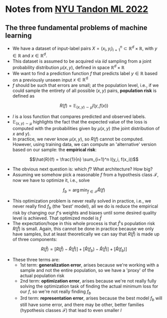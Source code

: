 # **Notes from [NYU Tandon ML 2022](https://chinmayhegde.github.io/fodl/)**

## **The three fundamental problems of machine learning**

- We have a dataset of input-label pairs $X = (x_i, y_i)_{i=1}^n \subset \mathbb{R}^d \times \mathbb{R}$, with $y \in \mathbb{R}$ and  $x \in \mathbb{R}^d$.
- This dataset is assumed to be acquired via *iid* sampling from a joint probability distribution $\mu(x, y)$, defined in space $\mathbb{R}^d \times \mathbb{R}$
- We want to find a prediction function $f$ that predicts label $y \in \mathbb{R}$ based on a previously unseen input $x \in \mathbb{R^d}$
- $f$ should be such that errors are small; at the population level, i.e., if we could sample the entirety of all possible $(x, y)$ pairs, **population risk** is defined as 

$$R(f) = \mathbb{E}_{(x,y) \sim \mu} l(y, f(x))$$ 

- $l$ is a loss function that compares predicted and observed labels.
- $\mathbb{E}_{(x,y) \sim \mu}$ highlights the fact that the expected value of the loss is computed with the probabilities given by $\mu(x,y)$ (the joint distribution of $x$ and $y$).
- In practice, we never know $\mu(x,y)$, so $R(f)$ cannot be computed. However, using training data, we can compute an 'alternative' version based on our sample: the **empirical risk**: 

$$\hat{R}(f) = \frac{1}{n} \sum_{i=1}^n l(y_i, f(x_i))$$

- The obvious next question is: which $f$? What architecture? How big? 
- Assuming we somehow pick a reasonable $f$ from a hypothesis class $\mathscr{F}$, now we have to optimize it, i.e., solve 

$$f_b = \arg \min_{f \in \mathscr{F}} \hat{R}(f)$$

- This optimization problem is never really solved in practice, i.e., we never really find $f_b$ (the 'best' model), all we do is reduce the empirical risk by changing our $f$'s weights and biases until some desired quality level is achieved. That optimized model is $\hat{f}$
- The expectation/hope in this whole process is that $\hat{f}$'s population risk $R(\hat{f})$ is small. Again, this cannot be done in practice because we only have samples, but at least theoretically we can say that $R(\hat{f})$ is made up of three components:

$$ R(\hat{f}) = [R(\hat{f}) - \hat{R}(\hat{f})] + [\hat{R}(f_b) - \hat{R}(\hat{f})] + [\hat{R}(f_b)]$$ 

- These three terms are:
    - 1st term: **generalization error**, arises because we're working with a sample and not the entire population, so we have a 'proxy' of the actual population risk
    - 2nd term: **optimization error**, arises because we're not really fully solving the optimization task of finding the actual minimum loss for our $f$, so we're not really finding $f_b$
    - 3rd term: **representation error**, arises because the best model $f_b$ will still have some error, and there may be other, better families (hypothesis classes $\mathscr{F}$) that lead to even smaller $l$

